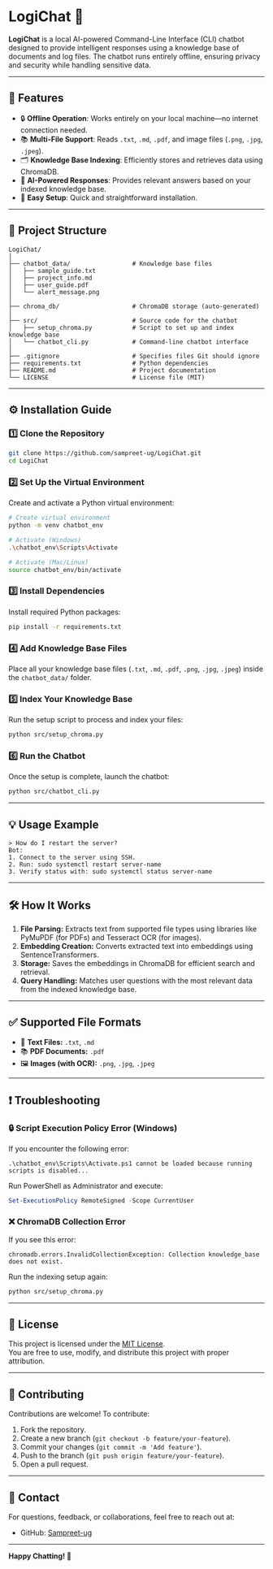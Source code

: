 
# LogiChat 🤖

**LogiChat** is a local AI-powered Command-Line Interface (CLI) chatbot designed to provide intelligent responses using a knowledge base of documents and log files. The chatbot runs entirely offline, ensuring privacy and security while handling sensitive data.

---

## 🚀 Features

- 🔒 **Offline Operation**: Works entirely on your local machine—no internet connection needed.
- 📚 **Multi-File Support**: Reads `.txt`, `.md`, `.pdf`, and image files (`.png`, `.jpg`, `.jpeg`).
- 🗂️ **Knowledge Base Indexing**: Efficiently stores and retrieves data using ChromaDB.
- 🧠 **AI-Powered Responses**: Provides relevant answers based on your indexed knowledge base.
- 🎯 **Easy Setup**: Quick and straightforward installation.

---

## 📂 Project Structure

```
LogiChat/
│
├── chatbot_data/                 # Knowledge base files
│   ├── sample_guide.txt
│   ├── project_info.md
│   ├── user_guide.pdf
│   └── alert_message.png
│
├── chroma_db/                    # ChromaDB storage (auto-generated)
│
├── src/                          # Source code for the chatbot
│   ├── setup_chroma.py           # Script to set up and index knowledge base
│   └── chatbot_cli.py            # Command-line chatbot interface
│
├── .gitignore                    # Specifies files Git should ignore
├── requirements.txt              # Python dependencies
├── README.md                     # Project documentation
└── LICENSE                       # License file (MIT)
```

---

## ⚙️ Installation Guide

### 1️⃣ Clone the Repository

```bash
git clone https://github.com/sampreet-ug/LogiChat.git
cd LogiChat
```

### 2️⃣ Set Up the Virtual Environment

Create and activate a Python virtual environment:

```bash
# Create virtual environment
python -m venv chatbot_env

# Activate (Windows)
.\chatbot_env\Scripts\Activate

# Activate (Mac/Linux)
source chatbot_env/bin/activate
```

### 3️⃣ Install Dependencies

Install required Python packages:

```bash
pip install -r requirements.txt
```

### 4️⃣ Add Knowledge Base Files

Place all your knowledge base files (`.txt`, `.md`, `.pdf`, `.png`, `.jpg`, `.jpeg`) inside the `chatbot_data/` folder.

### 5️⃣ Index Your Knowledge Base

Run the setup script to process and index your files:

```bash
python src/setup_chroma.py
```

### 6️⃣ Run the Chatbot

Once the setup is complete, launch the chatbot:

```bash
python src/chatbot_cli.py
```

---

## 💡 Usage Example

```
> How do I restart the server?
Bot:
1. Connect to the server using SSH.
2. Run: sudo systemctl restart server-name
3. Verify status with: sudo systemctl status server-name
```

---

## 🛠️ How It Works

1. **File Parsing:** Extracts text from supported file types using libraries like PyMuPDF (for PDFs) and Tesseract OCR (for images).  
2. **Embedding Creation:** Converts extracted text into embeddings using SentenceTransformers.  
3. **Storage:** Saves the embeddings in ChromaDB for efficient search and retrieval.  
4. **Query Handling:** Matches user questions with the most relevant data from the indexed knowledge base.

---

## ✅ Supported File Formats

- 📄 **Text Files:** `.txt`, `.md`
- 📚 **PDF Documents:** `.pdf`
- 🖼️ **Images (with OCR):** `.png`, `.jpg`, `.jpeg`

---

## ❗ Troubleshooting

### 🔒 Script Execution Policy Error (Windows)

If you encounter the following error:
```
.\chatbot_env\Scripts\Activate.ps1 cannot be loaded because running scripts is disabled...
```
Run PowerShell as Administrator and execute:

```powershell
Set-ExecutionPolicy RemoteSigned -Scope CurrentUser
```

### ❌ ChromaDB Collection Error

If you see this error:
```
chromadb.errors.InvalidCollectionException: Collection knowledge_base does not exist.
```
Run the indexing setup again:

```bash
python src/setup_chroma.py
```

---

## 📜 License

This project is licensed under the [MIT License](LICENSE).  
You are free to use, modify, and distribute this project with proper attribution.

---

## 👥 Contributing

Contributions are welcome! To contribute:

1. Fork the repository.
2. Create a new branch (`git checkout -b feature/your-feature`).
3. Commit your changes (`git commit -m 'Add feature'`).
4. Push to the branch (`git push origin feature/your-feature`).
5. Open a pull request.

---

## 📧 Contact

For questions, feedback, or collaborations, feel free to reach out at:

- GitHub: [Sampreet-ug](https://github.com/sampreet-ug)

---

**Happy Chatting! 🚀**
